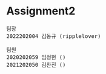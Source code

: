 # Assignment2

<pre>
팀장
2022202004 김동규 (ripplelover)

팀원
2020202059 임정현 ()
2021202050 김찬진 ()
</pre>
